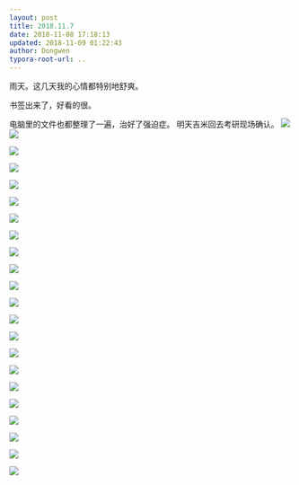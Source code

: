 ```yaml
---
layout: post
title: 2018.11.7
date: 2018-11-08 17:18:13
updated: 2018-11-09 01:22:43
author: Dongwen
typora-root-url: ..
---
```




雨天。这几天我的心情都特别地舒爽。

书签出来了，好看的很。

电脑里的文件也都整理了一遍，治好了强迫症。
明天吉米回去考研现场确认。   ![](/img/in-post/p55536468.jpg)
![](/img/in-post/p55536478.jpg)

![](/img/in-post/p55536478.jpg)

![](/img/in-post/p55536478.jpg)

![](/img/in-post/p55536478.jpg)

![](/img/in-post/p55536478.jpg)

![](/img/in-post/p55536478.jpg)

![](/img/in-post/p55536478.jpg)

![](/img/in-post/p55536478.jpg)

![](/img/in-post/p55536478.jpg)

![](/img/in-post/p55536478.jpg)

![](/img/in-post/p55536478.jpg)

![](/img/in-post/p55536478.jpg)

![](/img/in-post/p55536478.jpg)

![](/img/in-post/p55536478.jpg)

![](/img/in-post/p55536478.jpg)

![](/img/in-post/p55536478.jpg)

![](/img/in-post/p55536478.jpg)

![](/img/in-post/p55536478.jpg)

![](/img/in-post/p55536478.jpg)

![](/img/in-post/p55536478.jpg)

![](/img/in-post/p55536481.jpg)
